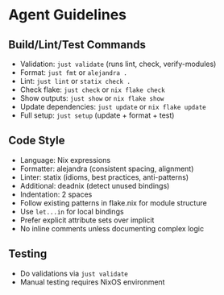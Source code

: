 # Agent Guidelines

## Build/Lint/Test Commands
- Validation: `just validate` (runs lint, check, verify-modules)
- Format: `just fmt` or `alejandra .`
- Lint: `just lint` or `statix check .`
- Check flake: `just check` or `nix flake check`
- Show outputs: `just show` or `nix flake show`
- Update dependencies: `just update` or `nix flake update`
- Full setup: `just setup` (update + format + test)

## Code Style
- Language: Nix expressions
- Formatter: alejandra (consistent spacing, alignment)
- Linter: statix (idioms, best practices, anti-patterns)
- Additional: deadnix (detect unused bindings)
- Indentation: 2 spaces
- Follow existing patterns in flake.nix for module structure
- Use `let...in` for local bindings
- Prefer explicit attribute sets over implicit
- No inline comments unless documenting complex logic

## Testing
- Do validations via `just validate`
- Manual testing requires NixOS environment
